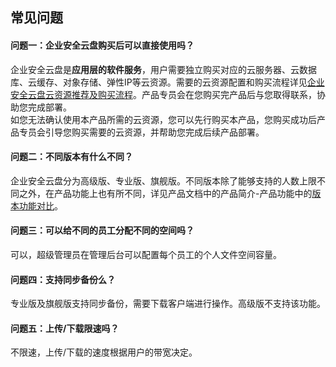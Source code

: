 ## 常见问题
#### 问题一：企业安全云盘购买后可以直接使用吗？

企业安全云盘是**应用层的软件服务**，用户需要独立购买对应的云服务器、云数据库、云缓存、对象存储、弹性IP等云资源。需要的云资源配置和购买流程详见[企业安全云盘云资源推荐及购买流程](../Guidelines/Source.md)。产品专员会在您购买完产品后与您取得联系，协助您完成部署。<br>
如您无法确认使用本产品所需的云资源，您可以先行购买本产品，您购买成功后产品专员会引导您购买需要的云资源，并帮助您完成后续产品部署。

#### 问题二：不同版本有什么不同？

企业安全云盘分为高级版、专业版、旗舰版。不同版本除了能够支持的人数上限不同之外，在产品功能上也有所不同，详见产品文档中的产品简介-产品功能中的[版本功能对比](../Introduction/Functions.md)。

#### 问题三：可以给不同的员工分配不同的空间吗？

可以，超级管理员在管理后台可以配置每个员工的个人文件空间容量。

#### 问题四：支持同步备份么？

专业版及旗舰版支持同步备份，需要下载客户端进行操作。高级版不支持该功能。

#### 问题五：上传/下载限速吗？

不限速，上传/下载的速度根据用户的带宽决定。
